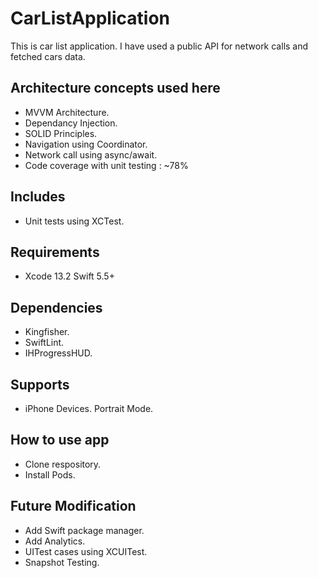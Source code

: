 # CarListApplication
This is car list application. I have used a public API for network calls and fetched cars data.

## Architecture concepts used here

- MVVM Architecture.
- Dependancy Injection.
- SOLID Principles.
- Navigation using Coordinator.
- Network call using async/await.
- Code coverage with unit testing : ~78%

## Includes

- Unit tests using XCTest.

## Requirements

- Xcode 13.2 Swift 5.5+

## Dependencies

- Kingfisher.
- SwiftLint.
- IHProgressHUD.

## Supports

- iPhone Devices. Portrait Mode.

## How to use app

- Clone respository.
- Install Pods.

## Future Modification

- Add Swift package manager.
- Add Analytics.
- UITest cases using XCUITest.
- Snapshot Testing.
